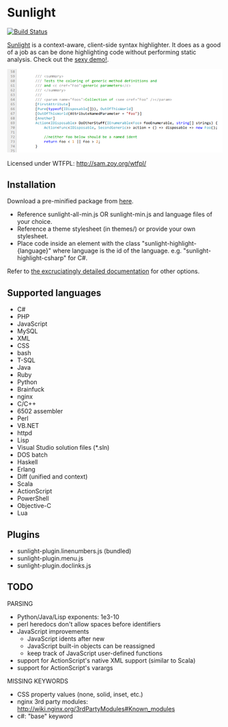 # Sunlight
[![Build Status](https://travis-ci.org/tmont/sunlight.png)](https://travis-ci.org/tmont/sunlight)

[Sunlight](http://sunlightjs.com/) is a context-aware, client-side syntax
highlighter. It does as a good of a job as can be done highlighting code
without performing static analysis. Check out the [sexy demo!](http://sunlightjs.com/demo.html).

![Highlighted C# code](./docs/example.png "Sunlight in action on some C# code")

Licensed under WTFPL: http://sam.zoy.org/wtfpl/

## Installation
Download a pre-minified package from [here](http://sunlightjs.com/#download).

- Reference sunlight-all-min.js OR sunlight-min.js and language files of your choice.
- Reference a theme stylesheet (in themes/) or provide your own stylesheet.
- Place code inside an element with the class "sunlight-highlight-{language}" where
  language is the id of the language. e.g. "sunlight-highlight-csharp" for C#.

Refer to [the excruciatingly detailed documentation](http://sunlightjs.com/docs.html)
for other options.

## Supported languages
- C#
- PHP
- JavaScript
- MySQL
- XML
- CSS
- bash
- T-SQL
- Java
- Ruby
- Python
- Brainfuck
- nginx
- C/C++
- 6502 assembler
- Perl
- VB.NET
- httpd
- Lisp
- Visual Studio solution files (*.sln)
- DOS batch
- Haskell
- Erlang
- Diff (unified and context)
- Scala
- ActionScript
- PowerShell
- Objective-C
- Lua

## Plugins
- sunlight-plugin.linenumbers.js (bundled)
- sunlight-plugin.menu.js
- sunlight-plugin.doclinks.js

## TODO
PARSING
- Python/Java/Lisp exponents: 1e3-10
- perl heredocs don't allow spaces before identifiers
- JavaScript improvements
	- JavaScript idents after new
	- JavaScript built-in objects can be reassigned
	- keep track of JavaScript user-defined functions
- support for ActionScript's native XML support (similar to Scala)
- support for ActionScript's varargs

MISSING KEYWORDS
- CSS property values (none, solid, inset, etc.)
- nginx 3rd party modules: http://wiki.nginx.org/3rdPartyModules#Known_modules
- c#: "base" keyword